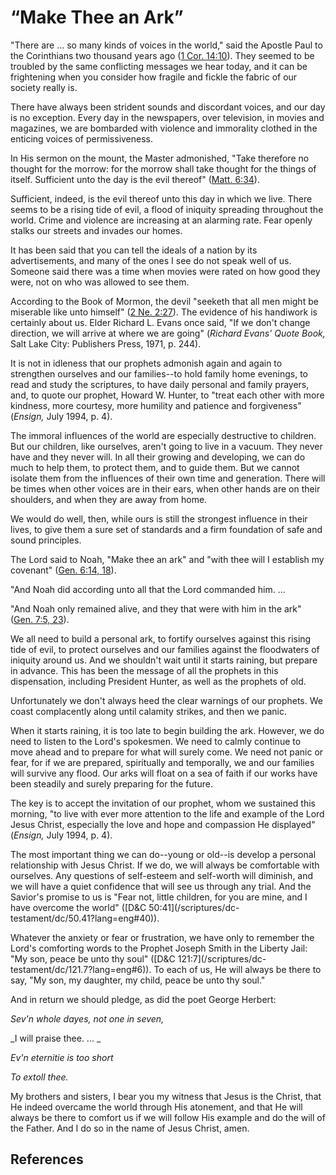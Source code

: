 # “Make Thee an Ark”

"There are ... so many kinds of voices in the world," said the Apostle Paul to
the Corinthians two thousand years ago ([1 Cor.
14:10](/scriptures/nt/1-cor/14.10?lang=eng#9)). They seemed to be troubled by
the same conflicting messages we hear today, and it can be frightening when
you consider how fragile and fickle the fabric of our society really is.

There have always been strident sounds and discordant voices, and our day is
no exception. Every day in the newspapers, over television, in movies and
magazines, we are bombarded with violence and immorality clothed in the
enticing voices of permissiveness.

In His sermon on the mount, the Master admonished, "Take therefore no thought
for the morrow: for the morrow shall take thought for the things of itself.
Sufficient unto the day is the evil thereof" ([Matt.
6:34](/scriptures/nt/matt/6.34?lang=eng#33)).

Sufficient, indeed, is the evil thereof unto this day in which we live. There
seems to be a rising tide of evil, a flood of iniquity spreading throughout
the world. Crime and violence are increasing at an alarming rate. Fear openly
stalks our streets and invades our homes.

It has been said that you can tell the ideals of a nation by its
advertisements, and many of the ones I see do not speak well of us. Someone
said there was a time when movies were rated on how good they were, not on who
was allowed to see them.

According to the Book of Mormon, the devil "seeketh that all men might be
miserable like unto himself" ([2 Ne.
2:27](/scriptures/bofm/2-ne/2.27?lang=eng#26)). The evidence of his handiwork
is certainly about us. Elder Richard L. Evans once said, "If we don't change
direction, we will arrive at where we are going" (_Richard Evans' Quote Book,_
Salt Lake City: Publishers Press, 1971, p. 244).

It is not in idleness that our prophets admonish again and again to strengthen
ourselves and our families--to hold family home evenings, to read and study
the scriptures, to have daily personal and family prayers, and, to quote our
prophet, Howard W. Hunter, to "treat each other with more kindness, more
courtesy, more humility and patience and forgiveness" (_Ensign,_ July 1994, p.
4).

The immoral influences of the world are especially destructive to children.
But our children, like ourselves, aren't going to live in a vacuum. They never
have and they never will. In all their growing and developing, we can do much
to help them, to protect them, and to guide them. But we cannot isolate them
from the influences of their own time and generation. There will be times when
other voices are in their ears, when other hands are on their shoulders, and
when they are away from home.

We would do well, then, while ours is still the strongest influence in their
lives, to give them a sure set of standards and a firm foundation of safe and
sound principles.

The Lord said to Noah, "Make thee an ark" and "with thee will I establish my
covenant" ([Gen. 6:14, 18](/scriptures/ot/gen/6.14,18?lang=eng#13)).

"And Noah did according unto all that the Lord commanded him. ...

"And Noah only remained alive, and they that were with him in the ark" ([Gen.
7:5, 23](/scriptures/ot/gen/7.5,23?lang=eng#4)).

We all need to build a personal ark, to fortify ourselves against this rising
tide of evil, to protect ourselves and our families against the floodwaters of
iniquity around us. And we shouldn't wait until it starts raining, but prepare
in advance. This has been the message of all the prophets in this
dispensation, including President Hunter, as well as the prophets of old.

Unfortunately we don't always heed the clear warnings of our prophets. We
coast complacently along until calamity strikes, and then we panic.

When it starts raining, it is too late to begin building the ark. However, we
do need to listen to the Lord's spokesmen. We need to calmly continue to move
ahead and to prepare for what will surely come. We need not panic or fear, for
if we are prepared, spiritually and temporally, we and our families will
survive any flood. Our arks will float on a sea of faith if our works have
been steadily and surely preparing for the future.

The key is to accept the invitation of our prophet, whom we sustained this
morning, "to live with ever more attention to the life and example of the Lord
Jesus Christ, especially the love and hope and compassion He displayed"
(_Ensign,_ July 1994, p. 4).

The most important thing we can do--young or old--is develop a personal
relationship with Jesus Christ. If we do, we will always be comfortable with
ourselves. Any questions of self-esteem and self-worth will diminish, and we
will have a quiet confidence that will see us through any trial. And the
Savior's promise to us is "Fear not, little children, for you are mine, and I
have overcome the world" ([D&amp;C 50:41](/scriptures/dc-
testament/dc/50.41?lang=eng#40)).

Whatever the anxiety or fear or frustration, we have only to remember the
Lord's comforting words to the Prophet Joseph Smith in the Liberty Jail: "My
son, peace be unto thy soul" ([D&amp;C 121:7](/scriptures/dc-
testament/dc/121.7?lang=eng#6)). To each of us, He will always be there to
say, "My son, my daughter, my child, peace be unto thy soul."

And in return we should pledge, as did the poet George Herbert:

_Sev'n whole dayes, not one in seven,_

_I will praise thee. ... _

_Ev'n eternitie is too short_

_To extoll thee._

My brothers and sisters, I bear you my witness that Jesus is the Christ, that
He indeed overcame the world through His atonement, and that He will always be
there to comfort us if we will follow His example and do the will of the
Father. And I do so in the name of Jesus Christ, amen.

## References

